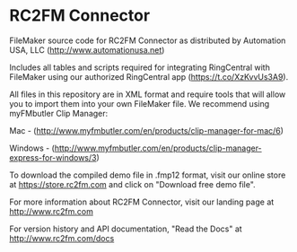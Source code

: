 # RC2FM Connector
FileMaker source code for RC2FM Connector as distributed by Automation USA, LLC (http://www.automationusa.net)

Includes all tables and scripts required for integrating RingCentral with FileMaker using our authorized RingCentral app (https://t.co/XzKvvUs3A9).

All files in this repository are in XML format and require tools that will allow you to import them into your own FileMaker file. We recommend using myFMbutler Clip Manager:

Mac - (http://www.myfmbutler.com/en/products/clip-manager-for-mac/6) 

Windows - (http://www.myfmbutler.com/en/products/clip-manager-express-for-windows/3)

To download the compiled demo file in .fmp12 format, visit our online store at https://store.rc2fm.com and click on "Download free demo file".

For more information about RC2FM Connector, visit our landing page at http://www.rc2fm.com 

For version history and API documentation, "Read the Docs" at http://www.rc2fm.com/docs
